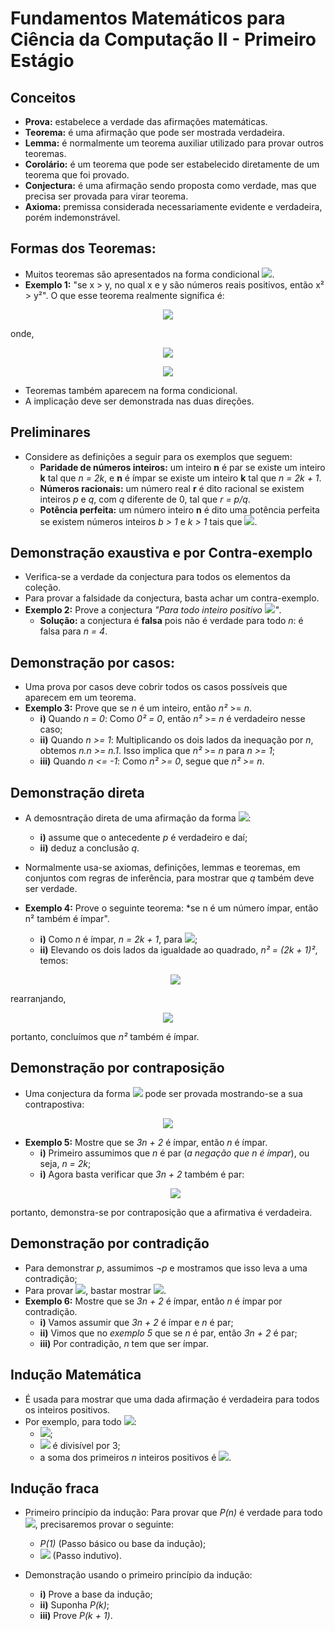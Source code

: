 # Fundamentos Matemáticos para Ciência da Computação II - Primeiro Estágio

## Conceitos

- **Prova:** estabelece a verdade das afirmações matemáticas.
- **Teorema:** é uma afirmação que pode ser mostrada verdadeira.
- **Lemma:** é normalmente um teorema auxiliar utilizado para provar outros teoremas.
- **Corolário:** é um teorema que pode ser estabelecido diretamente de um teorema que foi provado.
- **Conjectura:** é uma afirmação sendo proposta como verdade, mas que precisa ser provada para virar teorema.
- **Axioma:** premissa considerada necessariamente evidente e verdadeira, porém indemonstrável.

## Formas dos Teoremas:

- Muitos teoremas são apresentados na forma condicional <img src="http://latex.codecogs.com/gif.latex?%5Cinline%20p%20%5Crightarrow%20q">.
- **Exemplo 1:** "se x > y, no qual x e y são números reais positivos, então x² > y²". O que esse teorema realmente significa é:

<p align="center"> 
  <img src="http://latex.codecogs.com/gif.latex?%5Clarge%20%5Cforall_%7Bx%2Cy%7D%28P%28x%2Cy%29%5Crightarrow%20Q%28x%2Cy%29%29">
</p>

onde,

<p align="center"> 
  <img src="http://latex.codecogs.com/gif.latex?%5Clarge%20P%28x%2Cy%29%20%5Ctherefore%20x%20%3E%20y">
</p>
<p align="center"> 
  <img src="http://latex.codecogs.com/gif.latex?%5Clarge%20Q%28x%2Cy%29%20%5Ctherefore%20x%5E2%20%3E%20y%5E2">
</p>

- Teoremas também aparecem na forma condicional.
- A implicação deve ser demonstrada nas duas direções.

## Preliminares

- Considere as definições a seguir para os exemplos que seguem:
  - **Paridade de números inteiros:** um inteiro **n** é par se existe um inteiro **k** tal que *n = 2k*, e **n** é ímpar se existe um inteiro **k** tal que *n = 2k + 1*.
  - **Números racionais:** um número real **r** é dito racional se existem inteiros *p* e *q*, com *q* diferente de 0, tal que *r = p/q*.
  - **Potência perfeita:** um número inteiro **n** é dito uma potência perfeita se existem números inteiros *b > 1* e *k > 1* tais que <img src="http://latex.codecogs.com/gif.latex?%5Cinline%20n%20%3D%20b%5E%7Bk%7D">.
  
## Demonstração exaustiva e por Contra-exemplo

- Verifica-se a verdade da conjectura para todos os elementos da coleção.
- Para provar a falsidade da conjectura, basta achar um contra-exemplo.
- **Exemplo 2:** Prove a conjectura *"Para todo inteiro positivo* <img src="http://latex.codecogs.com/gif.latex?%5Cinline%20n%2C%20n%21%20%5Cleq%20n%5E2">*"*.
  - **Solução:** a conjectura é **falsa** pois não é verdade para todo *n*: é falsa para *n = 4*.
  
## Demonstração por casos:

- Uma prova por casos deve cobrir todos os casos possíveis que aparecem em um teorema.
- **Exemplo 3:** Prove que se *n* é um inteiro, então *n²* >= *n*.
  - **i)** Quando *n = 0*: Como *0² = 0*, então *n²* >= *n* é verdadeiro nesse caso;
  - **ii)** Quando *n >= 1*: Multiplicando os dois lados da inequação por *n*, obtemos *n.n >= n.1*. Isso implica que *n²* >= *n* para *n >= 1*;
  - **iii)** Quando *n <= -1*: Como *n² >= 0*, segue que *n² >= n*.

## Demonstração direta

- A demosntração direta de uma afirmação da forma <img src="http://latex.codecogs.com/gif.latex?%5Cinline%20p%20%5Crightarrow%20q">:
  - **i)** assume que o antecedente *p* é verdadeiro e daí;
  - **ii)** deduz a conclusão *q*.
- Normalmente usa-se axiomas, definições, lemmas e teoremas, em conjuntos com regras de inferência, para mostrar que *q* também deve ser verdade.

- **Exemplo 4:** Prove o seguinte teorema: *se n é um número ímpar, então n² também é ímpar".
  - **i)** Como *n* é ímpar, *n = 2k + 1*, para <img src="http://latex.codecogs.com/gif.latex?%5Cinline%20k%5Cin%20%5Cmathbb%7BZ%7D">;
  - **ii)** Elevando os dois lados da igualdade ao quadrado, *n² = (2k + 1)²*, temos:
  <p align="center"> 
  <img src="http://latex.codecogs.com/gif.latex?%5Clarge%20n%5E%7B2%7D%20%3D%204k%5E%7B2%7D%20&plus;%204k%20&plus;%201">
</p>

rearranjando,
<p align="center"> 
  <img src="http://latex.codecogs.com/gif.latex?%5Clarge%20n%5E%7B2%7D%20%3D%202%282k%5E%7B2%7D%20&plus;%202k%29%20&plus;%201">
</p>

portanto, concluímos que *n²* também é ímpar.

## Demonstração por contraposição

- Uma conjectura da forma <img src="http://latex.codecogs.com/gif.latex?%5Cinline%20p%20%5Crightarrow%20q"> pode ser provada mostrando-se a sua contrapostiva:
<p align="center"> 
  <img src="http://latex.codecogs.com/gif.latex?%5Clarge%20%5Cneg%20q%20%5Crightarrow%20%5Cneg%20p">
</p>

- **Exemplo 5:** Mostre que se *3n + 2* é ímpar, então *n* é ímpar.
  - **i)** Primeiro assumimos que *n* é par (*a negação que n é ímpar*), ou seja, *n = 2k*;
  - **i)** Agora basta verificar que *3n + 2* também é par:
  <p align="center"> 
  <img src="http://latex.codecogs.com/gif.latex?%5Clarge%203%282k%29%20&plus;%202%20%3D%206k%20&plus;%202%20%3D%202%283k%20&plus;%201%29">
</p>

  portanto, demonstra-se por contraposição que a afirmativa é verdadeira.
  
  
## Demonstração por contradição

- Para demonstrar *p*, assumimos *¬p* e mostramos que isso leva a uma contradição;
- Para provar <img src="http://latex.codecogs.com/gif.latex?%5Cinline%20p%20%5Crightarrow%20q">, bastar mostrar <img src="http://latex.codecogs.com/gif.latex?%5Cinline%20p%20%5Cwedge%20q%20%5Crightarrow%20F">.
- **Exemplo 6:** Mostre que se *3n + 2* é ímpar, então *n* é ímpar por contradição.
  - **i)** Vamos assumir que *3n + 2* é ímpar e *n* é par;
  - **ii)** Vimos que no *exemplo 5* que se *n* é par, então *3n + 2* é par;
  - **iii)** Por contradição, *n* tem que ser ímpar.
  
## Indução Matemática

- É usada para mostrar que uma dada afirmação é verdadeira para todos os inteiros positivos.
- Por exemplo, para todo <img src="http://latex.codecogs.com/gif.latex?%5Cinline%20n%20%5Cin%20%5Cmathbb%7BZ%7D%5E%7B&plus;%7D">:
  - <img src="http://latex.codecogs.com/gif.latex?%5Cinline%20n%21%20%5Cleq%20n%5E%7Bn%7D">;
  - <img src="http://latex.codecogs.com/gif.latex?%5Cinline%20n%5E%7B3%7D%20-%20n"> é divisível por 3;
  - a soma dos primeiros *n* inteiros positivos é <img src="http://latex.codecogs.com/gif.latex?%5Cinline%20%5Cfrac%7Bn%28n&plus;1%29%7D%7B2%7D">.
  
## Indução fraca

- Primeiro princípio da indução: Para provar que *P(n)* é verdade para todo <img src="http://latex.codecogs.com/gif.latex?%5Cinline%20n%20%5Cin%20%5Cmathbb%7BZ%7D%5E%7B&plus;%7D">, precisaremos provar o seguinte:
  - *P(1)* (Passo básico ou base da indução);
  - <img src="http://latex.codecogs.com/gif.latex?%5Cinline%20%28%5Cforall_%7Bk%7D%20%5Cin%20%5Cmathbb%7BZ%7D%5E%7B&plus;%7D%29%28P%28k%29%20%5Crightarrow%20P%28k&plus;1%29%29"> (Passo indutivo).
  
- Demonstração usando o primeiro princípio da indução:
  - **i)** Prove a base da indução;
  - **ii)** Suponha *P(k)*;
  - **iii)** Prove *P(k + 1)*.
